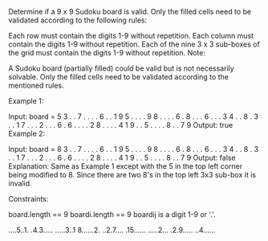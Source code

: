Determine if a 9 x 9 Sudoku board is valid. Only the filled cells need to be validated according to the following rules:

Each row must contain the digits 1-9 without repetition.
Each column must contain the digits 1-9 without repetition.
Each of the nine 3 x 3 sub-boxes of the grid must contain the digits 1-9 without repetition.
Note:

A Sudoku board (partially filled) could be valid but is not necessarily solvable.
Only the filled cells need to be validated according to the mentioned rules.
 

Example 1:


Input: board = 
5 3 . . 7 . . . .
 6 . . 1 9 5 . . .
 . 9 8 . . . . 6 .
 8 . . . 6 . . . 3
 4 . . 8 . 3 . . 1
 7 . . . 2 . . . 6
 . 6 . . . . 2 8 .
 . . . 4 1 9 . . 5
 . . . . 8 . . 7 9
Output: true
Example 2:

Input: board = 
8 3 . . 7 . . . .
 6 . . 1 9 5 . . .
 . 9 8 . . . . 6 .
 8 . . . 6 . . . 3
 4 . . 8 . 3 . . 1
 7 . . . 2 . . . 6
 . 6 . . . . 2 8 .
 . . . 4 1 9 . . 5
 . . . . 8 . . 7 9
Output: false
Explanation: Same as Example 1  except with the 5 in the top left corner being modified to 8. Since there are two 8's in the top left 3x3 sub-box  it is invalid.
 

Constraints:

board.length == 9
boardi.length == 9
boardij is a digit 1-9 or '.'.

....5..1.
.4.3.....
.....3..1
8......2.
..2.7....
.15......
.....2...
.2.9.....
..4......
